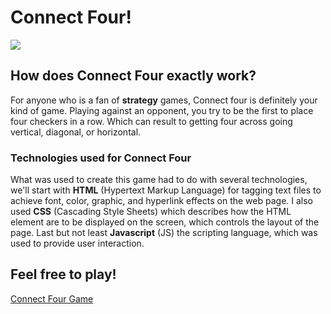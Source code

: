 # Connect Four! 
![](https://i.imgur.com/Yh2u26E.png)

## How does Connect Four exactly work?
For anyone who is a fan of **strategy** games, Connect four is definitely your kind of game. Playing against an opponent, you try to be the first to place four checkers in a row. Which can result to getting four across going vertical, diagonal, or horizontal.

### Technologies used for Connect Four 
What was used to create this game had to do with several technologies, we'll start with **HTML** (Hypertext Markup Language) for tagging text files to achieve font, color, graphic, and hyperlink effects on the web page. I also used **CSS** (Cascading Style Sheets) which describes how the HTML element are to be displayed on the screen, which controls the layout of the page. Last but not least **Javascript** (JS) the scripting language, which was used to provide user interaction. 

## Feel free to play! 
[Connect Four Game](https://vestrada64.github.io/connect-four/)



